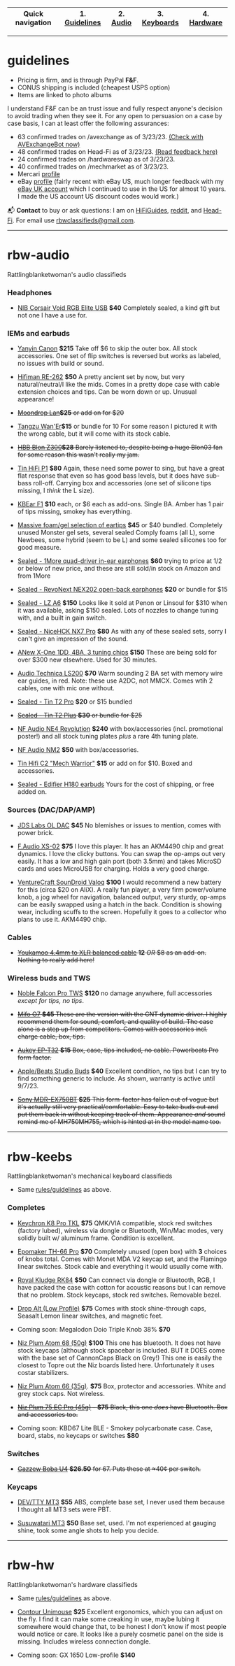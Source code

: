 | Quick navigation | 1. [Guidelines](#guidelines) | 2. [Audio](#rbw-audio) | 3. [Keyboards](#rbw-keebs) | 4. [Hardware](#rbw-hw) |
| - | - | - | - | - |

___
# guidelines

* Pricing is firm, and is through PayPal **F&F**.
* CONUS shipping is included (cheapest USPS option)
* Items are linked to photo albums

I understand F&F can be an trust issue and fully respect anyone's decision to avoid trading when they see it. For any open to persuasion on a case by case basis, I can at least offer the following assurances:

* 63 confirmed trades on /avexchange as of 3/23/23. <a href="https://www.reddit.com/message/compose/?to=AVexchangeBot&subject=Feedback%20Check&message=Enter%20username%20below%20that%20you%20want%20to%20check:%0A%0Au/rattlingblanketwoman">(Check with AVExchangeBot now)</a>
* 48 confirmed trades on Head-Fi as of 3/23/23. <a href="https://www.head-fi.org/members/rattlingblanketwoman.535939/#classifieds-feedback">(Read feedback here)</a>
* 24 confirmed trades on /hardwareswap as of 3/23/23.
* 40 confirmed trades on /mechmarket as of 3/23/23.
* Mercari [profile](https://www.mercari.com/u/604653000/?sv=0)
* eBay [profile](https://www.ebay.com/fdbk/feedback_profile/guybrushthriftwood) (fairly recent with eBay US, much longer feedback with my [eBay UK account](https://www.ebay.co.uk/usr/yablokosmonaut#tab1) which I continued to use in the US for almost 10 years. I made the US account US discount codes would work.)

📬 **Contact** to buy or ask questions: I am on [HiFiGuides](https://forum.hifiguides.com/u/rattlingblanketwoman/), [reddit](https://www.reddit.com/user/rattlingblanketwoman), and [Head-Fi](https://www.head-fi.org/members/rattlingblanketwoman.535939/). For email use [rbwclassifieds@gmail.com](mailto:rbwclassifieds@gmail.com).

___

# rbw-audio
Rattlingblanketwoman's audio classifieds

### Headphones

* [NIB Corsair Void RGB Elite USB](https://photos.google.com/share/AF1QipPv-9RGfjPmv3-DVhEm67my6aUW5bwi7IgB5fEFVCc1rHarFMvDbMn8pop-GbyhBQ?key=cHpQVHpaVEJNLXhpc2tKZWxPVVducDM4OTZuZWZR) **$40** Completely sealed, a kind gift but not one I have a use for.

### IEMs and earbuds

* [Yanyin Canon](https://photos.google.com/share/AF1QipNPQTt-p5jrirVbVY_M36ZKbP_m9v63Sr73zO6BPe_14N5OVeDH2voIH_FuKMb5lw?key=ZzA1VTNrN1JvRFVqVmdEUXRQejdWUUQwUnhZaWJn) **$215** Take off $6 to skip the outer box. All stock accessories. One set of flip switches is reversed but works as labeled, no issues with build or sound.

*  [Hifiman RE-262](https://photos.google.com/share/AF1QipOnjjOPesFW-yyk_WDOjfZhaljwXZ80u6A1o-lZBVzP08JNuyjVIM6unjYTIDoPvg?key=SDBTNzhWb0FqTHNpVWh0RmxCMTU3R3loVjZuRW5B) **$50** A pretty ancient set by now, but very natural/neutral/I like the mids. Comes in a pretty dope case with cable extension choices and tips. Can be worn down or up. Unusual appearance!

* ~~[Moondrop Lan](https://photos.google.com/share/AF1QipMBfk-kf3VmbHJc68Mkgw-lHQr8gje4HcK15mOyVFLOstKu0SKO4n27mswShBZRHg?key=eEItcV9UaUpFMEtaZVg4N1N6eGV2UnFtQUxLM1JB)**$25** or add on for $20~~

* [Tangzu Wan'Er](https://photos.google.com/share/AF1QipMKjbqA1zx2wTTvI9XCQetJ7D89PItBipldfy77eRSF5z7K57i73paA0VvvvkLXZQ?key=M2cxUExrVjJJaGdqeWFSNFVvbUJoRUpPU1lRa2pB)**$15** or bundle for 10 For some reason I pictured it with the wrong cable, but it will come with its stock cable.

* ~~[HBB Blon Z300](https://photos.google.com/share/AF1QipOYGUtcC3wJafHM9dlM16MKyP89dpBfAiAX3YRwENxFN2P4hF_H8XVvxUcxIoeG1A?key=N2NsY3VNMkROWE5YV1Z4eWRQZXRiajVlX3JMaUlB)**$28** Barely listened to, despite being a huge Blon03 fan for some reason this wasn't really my jam.~~

* [Tin HiFi P1](https://photos.google.com/share/AF1QipMWNhGvLR8WRiAV5GFQ26Lk4Hmll0Ic92f2IF2NrWBhxU7nEcW56gd1Ah1BoAMRTA?key=bElfdV9zeUVJQkN0b3dmc0V2QUVZYjFsTWRnUXdn) **$80** Again, these need some power to sing, but have a great flat response that even so has good bass levels, but it does have sub-bass roll-off. Carrying box and accessories (one set of silicone tips missing, I *think* the L size).

* [KBEar F1](https://photos.google.com/share/AF1QipPCh4hf4wXD7Hctsvp9Wra_0NufsW_-3KwpsN0MxncE2ZLKiZULjYql8OF93FNYvw?key=LXRWYTVlY1JkVW5FdHc4WTVaZXBuTVRzaUcxTjF3) **$10** each, or $6 each as add-ons. Single BA. Amber has 1 pair of tips missing, smokey has everything.

* [Massive foam/gel selection of eartips](https://photos.google.com/share/AF1QipOfteOR7X-9J7TJpQjbZLjdzOX0A9ibqgcqXi9i83boJW80Vb0oHVxOaaHD4j_RTA?key=WUYyN05ybUlBZFRYZU5mdTJOWlNGVm83OVRZY3BB) **$45** or $40 bundled. Completely unused Monster gel sets, several sealed Comply foams (all L), some Newbees, some hybrid (seem to be L) and some sealed silicones too for good measure.

* [Sealed - 1More quad-driver in-ear earphones](https://photos.google.com/share/AF1QipOeXWry_SpW9ZAE5yo1B-aNi8AihG0kyR3a4A9Vj4NogTJIbHQ4Ei-pFy1x3hk0_g?key=VHpRUndqQ1plRTk2VTRFMHhtS3Y1N0YxZFA0dEZn) **$60** trying to price at 1/2 or below of new price, and these are still sold/in stock on Amazon and from 1More

* [Sealed - RevoNext NEX202 open-back earphones](https://photos.google.com/share/AF1QipPZndIRDQv1poCK8IQM4IHmzRRPNUTAsLItVUUyd4NXfy4y-DDEp8TLuMumF0sNhA?key=NlNqM2VzdVJ1Q1pDNWtyUkZYekFCLTBLRlRNWkxR) **$20** or bundle for $15

* [Sealed - LZ A6](https://photos.google.com/share/AF1QipPV2Q9hRv-KyFo1Slz92BkZg8Imgy5MQCPCondLlKBYPFzjP3BJgYC2OvUjxUZ18g?key=SmY4aVEtaXN3RWgyTlczNnI5TjlfcU4tYnJXSkNR) **$150** Looks like it sold at Penon or Linsoul for $310 when it was available, asking $150 sealed. Lots of nozzles to change tuning with, and a built in gain switch.
 
* [Sealed - NiceHCK NX7 Pro](https://photos.google.com/share/AF1QipMk_Vid_f4ymMgTsl8ZT-TnV2umjxq_FraKR90PhMNLjINmJ00qpJU3cvWTTKvNDQ?key=SjE4VFQzdWpTQ1hLRnR6WXhxbzdkaFFmelI2YWl3) **$80** As with any of these sealed sets, sorry I can't give an impression of the sound.

* [ANew X-One 1DD, 4BA, 3 tuning chips](https://photos.google.com/share/AF1QipMeqLbhwm6bUI2Z5DLOYJP645esU70bTWVvFeTF09496ELyTLMwSXbx90Dlh4bCBA?key=ZGRTX1E4VmxPcmR6ZFZ3c050NXh0eVpvamZWSG1R) **$150** These are being sold for over $300 new elsewhere. Used for 30 minutes.

* [Audio Technica LS200](https://photos.google.com/share/AF1QipNLATfarveuHRhz38qUd0344IMqCtHlPO3kHGgXkxMJMkteeuVGykzismh-j5P1VQ?key=Ul9sT3ZPSEJaak1pX1lsSDVnREpzaXpWUnVLblJB) **$70** Warm sounding 2 BA set with memory wire ear guides, in red. Note: these use A2DC, not MMCX. Comes wtih 2 cables, one with mic one without.

* [Sealed - Tin T2 Pro](https://photos.google.com/share/AF1QipP2kqBV6wigVZ2ZocrBG8AfUP3FSflhAEEOYec18vP1aAE_F9DJXrI65DfD2qCm4Q?key=cFdPbkswN3FlZnZ0Rl9TUk9BMG1QeF9CNElDa3dR) **$20** or $15 bundled

* ~~[Sealed - Tin T2 Plus](https://photos.google.com/share/AF1QipPG2TLaDED8VofCwyJqxftt_RzejtYPWickJyejIuBWijeUuDF_bmlNoYuEaQbBxg?key=ZG94RS1fX29KdnJUamF6RFFoZEtPbE1MOWNhRDh3) **$30** or bundle for $25~~

* [NF Audio NE4 Revolution](https://photos.google.com/share/AF1QipOFBljYGfbZLEnqBH1aVQMqwUKB0GP41ggHQYs34jyjkdhgJM34ltlUp8SYrJPPtQ?key=eFh5RWt5YVc5NEVqT25aSkVueXNoUzlTUHk3Mmt3) **$240** with box/accessories (incl. promotional poster!) and all stock tuning plates *plus* a rare 4th tuning plate.

* [NF Audio NM2](https://photos.google.com/share/AF1QipNSS8oLCGr-0hP7crQzIim4ZEie-QdVzESuEyak3jDZoXIAnpiiHZ5tPUkBLYCgjw?key=X3hfU3NEb1ZUN21JSzUwUERTTUJvQm00aUM2NzhB) **$50** with box/accessories.

* [Tin Hifi C2 "Mech Warrior"](https://photos.google.com/share/AF1QipMFXGpUAjYZeyKTwwbcYMy3DYS8Vzl9IvVuvjK2StLP2H3ZtFQB8tx80iaTZj72cA?key=bkdjVDBPR3lneE9IelRtbzdPLUxjbWtKSVE5YkJR) **$15** or add on for $10. Boxed and accessories.

* [Sealed - Edifier H180 earbuds](https://photos.google.com/share/AF1QipO7fFSrmPm0hH-khrHe116YTtJaYochppBdRq-LzJ8YwbnO2Qt5MtxTS49zM3AKRg?key=T1E0aWoxc2ltMmYxTTlpX2RPX0toUHBRaEY0SmVR) Yours for the cost of shipping, or free added on.

### Sources (DAC/DAP/AMP)

* [JDS Labs OL DAC](https://photos.google.com/share/AF1QipMSvycc-DlPqKeYktfyMqxgEH9o8Ixe9rGIDeSbo9S6IDgObOUnGIqpi526paFEVw?key=TExzbU90S3gtUEpBbUg4bTI3Y1BLTlhnN1dnaGRB) **$45** No blemishes or issues to mention, comes with power brick.

* [F.Audio XS-02](https://photos.google.com/share/AF1QipO_tVCHRosIN5wPTTuJDBO_GBE0M58XDSXBN6SVw1tN-nWs1j0O-uwkJ9hRrAG1-Q?key=VGNwUnN3S3puSThjYkNqYXRSTFBqTjJ0T0dsZTVR) **$75** I love this player. It has an AKM4490 chip and great dynamics. I love the clicky buttons. You can swap the op-amps out very easily. It has a low and high gain port (both 3.5mm) and takes MicroSD cards and uses MicroUSB for charging. Holds a very good charge.

* [VentureCraft SounDroid Valoq](https://photos.google.com/share/AF1QipNWe1tQaq63Mm-039L2Q9gK-eBD8R3VPxamwHH1A2drHMyRWklWcnoBFZX0gIY1-w?key=UVNFRjljbnhMV01QNmFndERuSmd2UkdRUXhiR0VR) **$100** I would recommend a new battery for this (circa $20 on AliX). A really fun player, a very firm power/volume knob, a jog wheel for navigation, balanced output, *very* sturdy, op-amps can be easily swapped using a hatch in the back. Condition is showing wear, including scuffs to the screen. Hopefully it goes to a collector who plans to use it. AKM4490 chip.

### Cables

* ~~[Youkamoo 4.4mm to XLR balanced cable](https://photos.google.com/share/AF1QipP3ZRbogvbGO7kVog7faGH9T8uOqT6G7ZQmtxmY6F8KRJ2JeZSOsictIaf7qfUHFg?key=TXRTLTU5V0l5RVRJa3kwZlJ5U2paenJncVJ0dGN3) **12** *OR* $8 as an add-on. Nothing to really add here!~~

### Wireless buds and TWS

* [Noble Falcon Pro TWS](https://photos.google.com/share/AF1QipOw-Gr-rWiQbx34rzPjL55cPIVtAGPKr9L1QP0iF9mm54shyNeRDL1Qd6bZGVYizQ?key=UlB4WW9yQzZEZWl6aHhBUGVRdDA5ck9ZNTBoSjNR) **$120** no damage anywhere, full accessories *except for tips, no tips*.

* ~~[Mifo O7](https://photos.google.com/share/AF1QipMu4fgDt2wDKab5RO7HqtIscMryVJGWcsJDOUZUWNDY8fSdyWVsBQ1PW35GdvtDIA?key=T3hsUEl2c2VYcEMzNHgwV1FEVUR4NklnejZTam9n) **$45** These are the version with the CNT dynamic driver. I highly recommend them for sound, comfort, and quality of build. The case alone is a step up from competitors. Comes with accessories incl. charge cable, box, tips.~~

* ~~[Aukey EP-T32](https://photos.google.com/share/AF1QipND0RPSumTTxmlzMMs6c4SZvsUmszSB4ybTdnP0Q8H_OdaVskXe9lDBHU4lycdW-A?key=SDhfczNvUDJ2ZVhlQTFkTFpqTmFSUjJHU2VJRXZ3) **$15** Box, case, tips included, no cable. Powerbeats Pro form factor.~~

* [Apple/Beats Studio Buds](https://photos.google.com/share/AF1QipMyWm572wyLthWgqvTBnrfXa1n4SJ5NmLiyTqka5h-eCNZUn1K5titA7RGoHyepdw?key=V3o1cTFMa0ozTTk1clgxd01ITDJVbUtCMGRuZlhB) **$40** Excellent condition, no tips but I can try to find something generic to include. As shown, warranty is active until 9/7/23.

* ~~[Sony MDR-EX750BT](https://photos.google.com/share/AF1QipMp85kZCF_AJTKP9JEaAB2yQKwpAPHX9rX67o9NvmYsiuPWx3toPp15yDzqE0xmpA?key=TlhfWWRXWFN1ZVVjY1NLanl4eHdna3UxaUVDZHVB) **$25** This form-factor has fallen out of vogue but it's actually still very practical/comfortable. Easy to take buds out and put them back in without keeping track of them. Appearance *and* sound remind me of MH750MH755, which is hinted at in the model name too.~~

___

# rbw-keebs
Rattlingblanketwoman's mechanical keyboard classifieds

* Same [rules/guidelines](#guidelines) as above.

### Completes

* [Keychron K8 Pro TKL](https://photos.app.goo.gl/WCrqk3opXa7P7sti9) **$75** QMK/VIA compatible, stock red switches (factory lubed), wireless via dongle or Bluetooth, Win/Mac modes, very solidly built w/ aluminum frame. Condition is excellent.

* [Epomaker TH-66 Pro](https://photos.app.goo.gl/1ZNbKphY8qrFD32F8) **$70** Completely unused (open box) with **3** choices of knobs total. Comes with Monet MDA V2 keycap set, and the Flamingo linear switches. Stock cable and everything it would usually come with.

* [Royal Kludge RK84](https://photos.app.goo.gl/KPSuxwe94AMxLnNP6) **$50** Can connect via dongle or Bluetooth, RGB, I have packed the case with cotton for acoustic reasons but I can remove that no problem. Stock keycaps, stock red switches. Removable bezel.

* [Drop Alt (Low Profile)](https://photos.app.goo.gl/HsADNiEknp55jWUv9) **$75** Comes with stock shine-through caps, Seasalt Lemon linear switches, and magnetic feet.

* Coming soon: Megalodon Doio Triple Knob 38% **$70**

* [Niz Plum Atom 68 (50g)](https://photos.google.com/share/AF1QipOrwd38A2HqTe0FOX_ivX_eCFniT4vFE_BrCSIlNGjxznJ5R8K-W0UoCbzpftGCIw?key=TFhkbTdMNEVIekVveW9qRnRFazZRVDlybTdGV1B3) **$100** This one has bluetooth. It does not have stock keycaps (although stock spacebar is included. BUT it DOES come with the base set of CannonCaps Black on Grey!) This one is easily the closest to Topre out the Niz boards listed here. Unfortunately it uses costar stabilizers.

* [Niz Plum Atom 66 (35g)](https://photos.google.com/share/AF1QipPoA5zHfFpbKhQIVYYuM4cQAU2Mqx-CKEXsCqotqoXENkhjCuYEVYOkMlJZOXhEwQ?key=MmNidlVvZ0RVdlVKWFhmMVRsNmNrbFFoejdzYWhR). **$75** Box, protector and accessories. White and grey stock caps. Not wireless.

* ~~[Niz Plum 75 EC Pro (45g)](https://photos.google.com/share/AF1QipMWM_ZF23zflgLrvhlNalX6dGYLohMVKRbfo7y4FiKS4ZseYI0ZnLW3hSQufNB5LQ?key=VkFKNjhtRjhIcFpWTk53YzVERHF5YXRRMV9Iakh3) - **$75** Black, this one *does* have Bluetooth. Box and accessories too.~~

* Coming soon: KBD67 Lite BLE - Smokey polycarbonate case. Case, board, stabs, no keycaps or switches **$80**

### Switches

* ~~[Gazzew Boba U4](https://photos.app.goo.gl/9QPnogSkxqiarfp16) **$26.50** for 67. Puts these at ≈40¢ per switch.~~

### Keycaps

* [DEV/TTY MT3](https://photos.app.goo.gl/3b7hkpY2NbFyqm119) **$55** ABS, complete base set, I never used them because I thought all MT3 sets were PBT.

* [Susuwatari MT3](https://photos.google.com/share/AF1QipNApYX-vBQIJY7olVC2vR-Gxg6NR2YTbFZe7jE0yLwH8th4keOfG1mvOsNn7vQVrg?key=YVI2cXVPaVhEY09pRlRSa2MwVk9zSTJWOW5zall3) **$50** Base set, used. I'm not experienced at gauging shine, took some angle shots to help you decide. 
___

# rbw-hw
Rattlingblanketwoman's hardware classifieds

* Same [rules/guidelines](#guidelines) as above.

* [Contour Unimouse](https://photos.app.goo.gl/h1qYKMJp6n4d2jHG8) **$25** Excellent ergonomics, which you can adjust on the fly. I find it can make some creaking in use, maybe lubing it somewhere would change that, to be honest I don't know if most people would notice or care. It looks like a purely cosmetic panel on the side is missing. Includes wireless connection dongle.

* Coming soon: GX 1650 Low-profile **$140**
